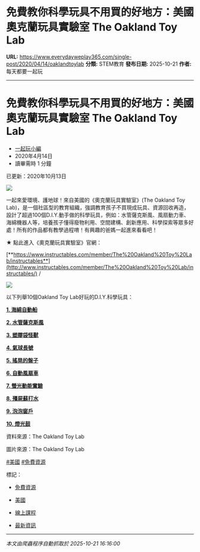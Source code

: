 # 免費教你科學玩具不用買的好地方：美國奧克蘭玩具實驗室 The Oakland Toy Lab

**URL:** https://www.everydayweplay365.com/single-post/2020/04/14/oaklandtoylab
**分類:** STEM教育
**發布日期:** 2025-10-21
**作者:** 每天都要一起玩

---

# 免費教你科學玩具不用買的好地方：美國奧克蘭玩具實驗室 The Oakland Toy Lab

  * [一起玩小編](https://www.everydayweplay365.com/profile/7ed3b36a-475d-4d3d-b219-ead5fbbcccf1/profile)
  * 2020年4月14日
  * 讀畢需時 1 分鐘



已更新：2020年10月13日

  


![](https://static.wixstatic.com/media/d57202_88fd108e8a004289ad7f8df84ebbe607~mv2.png/v1/fill/w_49,h_22,al_c,q_85,usm_0.66_1.00_0.01,blur_2,enc_avif,quality_auto/d57202_88fd108e8a004289ad7f8df84ebbe607~mv2.png)

  


一起來愛環境、護地球！來自美國的《奧克蘭玩具實驗室》(The Oakland Toy Lab)，是一個社區型的教育組織，強調教育孩子不買現成玩具、資源回收再造，設計了超過100個D.I.Y.動手做的科學玩具，例如：水管薩克斯風、風扇動力車、海綿機器人等，培養孩子懂得廢物利用、空間建構、創新應用、科學探索等眾多好處！所有的作品都有教學過程唷！有興趣的爸媽一起進來看看吧！

  


★ 點此進入《奧克蘭玩具實驗室》官網：

[**https://www.instructables.com/member/The%20Oakland%20Toy%20Lab/instructables**](http://www.instructables.com/member/The%20Oakland%20Toy%20Lab/instructables/) /

![](https://static.wixstatic.com/media/d57202_5d19125b4e484f2baea93088a87aa593~mv2.png/v1/fill/w_49,h_24,al_c,q_85,usm_0.66_1.00_0.01,blur_2,enc_avif,quality_auto/d57202_5d19125b4e484f2baea93088a87aa593~mv2.png)

以下列舉10個Oakland Toy Lab好玩的D.I.Y.科學玩具：

[**1\. 海綿自動船**](http://www.instructables.com/id/Sponge-Motorboat/)

[**2\. 水管薩克斯風**](http://www.instructables.com/id/PVC-Saxophone-1/)

[**3\. 塑膠袋怪獸**](http://www.instructables.com/id/Bag-Monsters/)

[**4\. 氣球長號**](http://www.instructables.com/id/Balloon-Trombone/)

[**5\. 搖晃的盤子**](http://www.instructables.com/id/The-Unbalanced-Dish/)

[**6\. 自動風扇車**](http://www.instructables.com/id/Self-Defeating-Fan-Car/)

[**7\. 螢光動能實驗**](http://www.instructables.com/id/Learning-about-Motion-with-Lightpainting/)

[**8\. 殭屍蘇打水**](http://www.instructables.com/id/Zombie-Soda/)

[**9\. 泡泡窗戶**](http://www.instructables.com/id/Bubble-Window/)

[**10\. 燈光鼓**](http://www.instructables.com/id/Light-Drum/)

資料來源：The Oakland Toy Lab

圖片來源：The Oakland Toy Lab

[#美國](https://www.everydayweplay365.com/home/hashtags/美國) [#免費資源](https://www.everydayweplay365.com/home/hashtags/免費資源)

標記：

  * [免費資源](https://www.everydayweplay365.com/home/tags/免費資源)
  * [美國](https://www.everydayweplay365.com/home/tags/美國)
  * [線上課程](https://www.everydayweplay365.com/home/tags/線上課程)



  * [最新資訊](https://www.everydayweplay365.com/home/categories/最新資訊)




---

*本文由爬蟲程序自動抓取於 2025-10-21 16:16:00*
